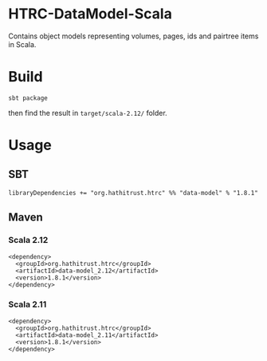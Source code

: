 # HTRC-DataModel-Scala
Contains object models representing volumes, pages, ids and pairtree items in Scala.

# Build
`sbt package`

then find the result in `target/scala-2.12/` folder.

# Usage
## SBT
`libraryDependencies += "org.hathitrust.htrc" %% "data-model" % "1.8.1"`

## Maven

### Scala 2.12
```
<dependency>
  <groupId>org.hathitrust.htrc</groupId>
  <artifactId>data-model_2.12</artifactId>
  <version>1.8.1</version>
</dependency>
```

### Scala 2.11
```
<dependency>
  <groupId>org.hathitrust.htrc</groupId>
  <artifactId>data-model_2.11</artifactId>
  <version>1.8.1</version>
</dependency>
```


